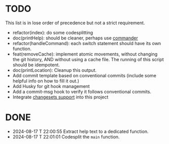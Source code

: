 # TODO

This list is in lose order of precedence but not a strict requirement.

- refactor(index): do some codesplitting
- doc(printHelp): should be cleaner, perhaps use [commander](https://www.npmjs.com/package/commander)
- refactor(handleCommand): each switch statement should have its own function.
- feat(removeCache): implement atomic movements, without changing the git history, AND without using a cache file. The running of this script should be idempotent.
- doc(printLocation): Cleanup this output.
- Add commit template based on conventional commits (include some helpful info on how to fill it out.)
- Add Husky for git hook management
- Add a commit-msg hook to verify it follows conventional commits. 
- Integrate [changesets support](https://github.com/changesets/changesets) into this project

# DONE
- 2024-08-17 T 22:00:55 Extract help text to a dedicated function.
- 2024-08-17 T 22:01:01 Codesplit the `main` function.
